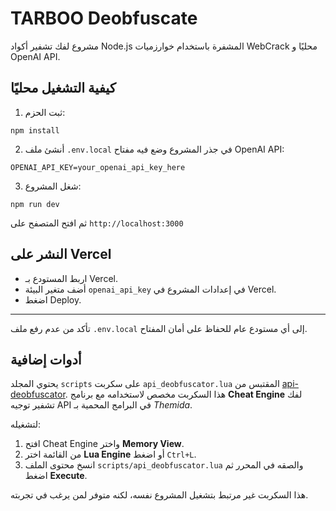 # TARBOO Deobfuscate

مشروع لفك تشفير أكواد Node.js المشفرة باستخدام خوارزميات WebCrack محليًا و OpenAI API.

## كيفية التشغيل محليًا

1. ثبت الحزم:

```
npm install
```

2. أنشئ ملف `.env.local` في جذر المشروع وضع فيه مفتاح OpenAI API:

```
OPENAI_API_KEY=your_openai_api_key_here
```

3. شغل المشروع:

```
npm run dev
```

ثم افتح المتصفح على `http://localhost:3000`

## النشر على Vercel

- اربط المستودع بـ Vercel.
- أضف متغير البيئة `openai_api_key` في إعدادات المشروع في Vercel.
- اضغط Deploy.

---

تأكد من عدم رفع ملف `.env.local` إلى أي مستودع عام للحفاظ على أمان المفتاح.

## أدوات إضافية

يحتوي المجلد `scripts` على سكربت `api_deobfuscator.lua` المقتبس من [api-deobfuscator](https://github.com/push0ebp/api-deobfuscator). هذا السكربت مخصص لاستخدامه مع برنامج **Cheat Engine** لفك تشفير توجيه API في البرامج المحمية بـ *Themida*.

لتشغيله:

1. افتح Cheat Engine واختر **Memory View**.
2. من القائمة اختر **Lua Engine** أو اضغط `Ctrl+L`.
3. انسخ محتوى الملف `scripts/api_deobfuscator.lua` والصقه في المحرر ثم اضغط **Execute**.

هذا السكربت غير مرتبط بتشغيل المشروع نفسه، لكنه متوفر لمن يرغب في تجربته.
